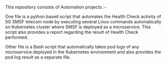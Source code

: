 This repository consists of Automation projects :-

One file is a python based script that automates the Health Check activity of 5G SMSF telecom node by executing several Linux commands automatically on Kubernetes cluster where SMSF is 
deployed as a microservice. This script also provides a report regarding the result of Health Check performed.

Other file is a Bash script that automatically takes pod logs of any microservice deployed in the Kubernetes environment and also provides the pod log result as a separate file.
